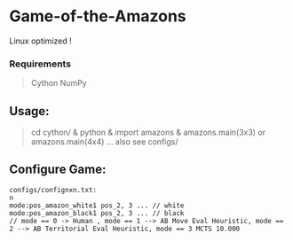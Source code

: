 # Game-of-the-Amazons
Linux optimized !
### Requirements 
> Cython 
> NumPy

## Usage:
> cd cython/
> &
> python
> &
> import amazons
> &
> amazons.main(3x3) or amazons.main(4x4) ... also see configs/


## Configure Game:
    configs/confignxn.txt:
    n
    mode:pos_amazon_white1 pos_2, 3 ... // white   
    mode:pos_amazon_black1 pos_2, 3 ... // black
    // mode == 0 -> Human , mode == 1 --> AB Move Eval Heuristic, mode == 2 --> AB Territorial Eval Heuristic, mode == 3 MCTS 10.000
    
  
